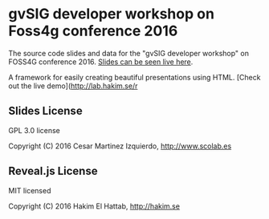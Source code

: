 # gvSIG developer workshop on Foss4g conference 2016

The source code slides and data for the "gvSIG developer workshop" on
FOSS4G conference 2016. [Slides can be seen live here](http://dispiste.github.io/foss4g2016/gvsig-devel-workshop/).

A framework for easily creating beautiful presentations using HTML. [Check out the live demo](http://lab.hakim.se/r

## Slides License

GPL 3.0 license

Copyright (C) 2016 Cesar Martinez Izquierdo, http://www.scolab.es

## Reveal.js License

MIT licensed

Copyright (C) 2016 Hakim El Hattab, http://hakim.se
